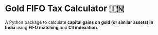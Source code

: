 # Gold FIFO Tax Calculator 🇮🇳

A Python package to calculate **capital gains on gold (or similar assets) in India** using **FIFO matching** and **CII indexation**.
